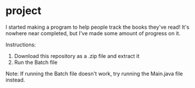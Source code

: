 # project
I started making a program to help people track the books they've read! It's nowhere near completed, but I've made some amount of progress on it.

Instructions:

1. Download this repository as a .zip file and extract it
2. Run the Batch file

Note: If running the Batch file doesn't work, try running the Main.java file instead.
